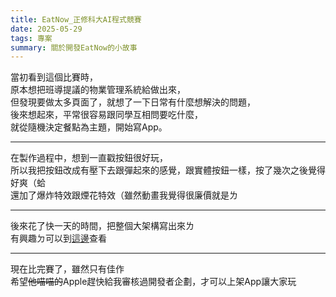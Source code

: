 ```yaml
---
title: EatNow_正修科大AI程式競賽
date: 2025-05-29
tags: 專案
summary: 關於開發EatNow的小故事
---
```


當初看到這個比賽時， <br>
原本想把班導提議的物業管理系統給做出來， <br>
但發現要做太多頁面了，就想了一下日常有什麼想解決的問題， <br>
後來想起來，平常很容易跟同學互相問要吃什麼， <br>
就從隨機決定餐點為主題，開始寫App。 <br>

---

在製作過程中，想到一直戳按鈕很好玩， <br>
所以我把按鈕改成有壓下去跟彈起來的感覺，跟實體按鈕一樣，按了幾次之後覺得好爽（蛤 <br>
還加了爆炸特效跟煙花特效（雖然動畫我覺得很廉價就是ㄌ <br>

---

後來花了快一天的時間，把整個大架構寫出來ㄌ <br>
有興趣ㄉ可以到[這邊](https://github.com/ElvisLo030/EatNow)查看

---

現在比完賽了，雖然只有佳作 <br>
希望~~他喵喵的~~Apple趕快給我審核過開發者企劃，才可以上架App讓大家玩 <br>
